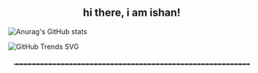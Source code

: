 <h2 align="center">hi there, i am ishan!</h2>


![Anurag's GitHub stats](https://github-readme-stats.vercel.app/api?username=simplyishan&theme=radical&exclude_repo)

![GitHub Trends SVG](https://api.githubtrends.io/user/svg/simplyishan/langs)

<h4 align="center">╼╼╼╼╼╼╼╼╼╼╼╼╼╼╼╼╼╼╼╼╼╼╼╼╼╼╼╼╼╼╼╼╼╼╼╼╼╼╼╼╼╼╼╼╼╼╼╼╼╼╼╼╼╼╼╼╼</h4>
